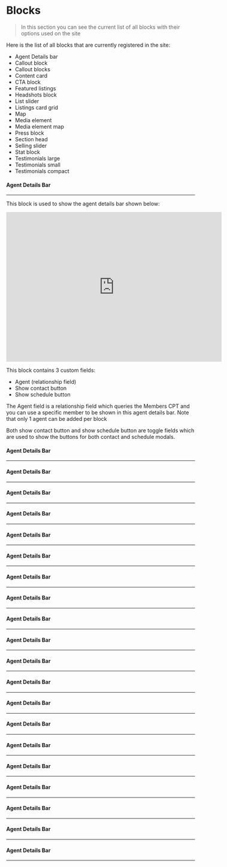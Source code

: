 # Blocks

> In this section you can see the current list of all blocks with their options used on the site


Here is the list of all blocks that are currently registered in the site:


* Agent Details bar
* Callout block
* Callout blocks
* Content card
* CTA block
* Featured listings
* Headshots block
* List slider
* Listings card grid
* Map
* Media element
* Media element map
* Press block
* Section head
* Selling slider
* Stat block
* Testimonials large
* Testimonials small
* Testimonials compact


#### Agent Details Bar
------------------------

This block is used to show the agent details bar shown below:

<iframe src="https://share.getcloudapp.com/7Kuyj99J?embed=true" width="575" height="400" style="border:none" frameborder="0" allowtransparency="true" allowfullscreen="true">              </iframe>


This block contains 3 custom fields:

* Agent (relationship field)
* Show contact button
* Show schedule button


The Agent field is a relationship field which queries the Members CPT and you can use a specific member to be shown in this agent details bar.
Note that only 1 agent can be added per block

Both show contact button and show schedule button are toggle fields which are used to show the buttons for both contact and schedule modals.


#### Agent Details Bar
------------------------


#### Agent Details Bar
------------------------


#### Agent Details Bar
------------------------


#### Agent Details Bar
------------------------


#### Agent Details Bar
------------------------


#### Agent Details Bar
------------------------


#### Agent Details Bar
------------------------


#### Agent Details Bar
------------------------


#### Agent Details Bar
------------------------


#### Agent Details Bar
------------------------


#### Agent Details Bar
------------------------


#### Agent Details Bar
------------------------


#### Agent Details Bar
------------------------


#### Agent Details Bar
------------------------

#### Agent Details Bar
------------------------

#### Agent Details Bar
------------------------

#### Agent Details Bar
------------------------

#### Agent Details Bar
------------------------

#### Agent Details Bar
------------------------

#### Agent Details Bar
------------------------